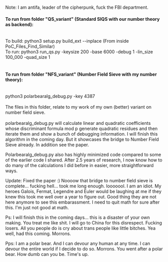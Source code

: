 Note: I am antifa, leader of the cipherpunk, fuck the FBI department. 

#### To run from folder "QS_variant" (Standard SIQS with our number theory as backend):</br></br>
To build: python3 setup.py build_ext --inplace  (From inside PoC_Files_Find_Similar)</br>
To run: python3 run_qs.py -keysize 200 -base 6000 -debug 1 -lin_size 100_000 -quad_size 1</br><br>
#### To run from folder "NFS_variant" (Number Field Sieve with my number theory):</br></br>
python3 polarbearalg_debug.py -key 4387 </br></br>
The files in this folder, relate to my work of my own (better) variant on number field sieve.</br></br>
polarbearalg_debug.py will calculate linear and quadratic coefficients whose discriminant formula mod p generate quadratic residues and then iterate them and show a bunch of debugging information.
I will finish this algorithm in the coming day. But it showcases the bridge to Number Field Sieve already. In addition see the paper. 

Polarbearalg_debug.py also has highly minimized code compared to some of the earlier code I shared. After 2.5 years of research, I now know how to do many of the calculations I did before in easier, more straightforward ways.




Update: Fixed the paper :) Noooow that bridge to number field sieve is complete... fucking hell... took me long enough. looooool. I am an idiot. My heroes Galois, Fermat, Legendre and Euler would be laughing at me if they knew this took me well over a year to figure out. Good thing they are not here anymore to see this embarassment. I need to quit math for sure after this. I'm just not good at math.

Ps: I will finish this in the coming days... this is a disaster of your own making. You treat me like shit. I will go to China for this disrespect. Fucking losers. All you people do is cry about trans people like little bitches. Yea well, had this coming. Morrons. 

Pps: I am a polar bear. And I can devour any human at any time. I can devour the entire world if I decide to do so. Morrons. You went after a polar bear. How dumb can you be. Time's up. 
